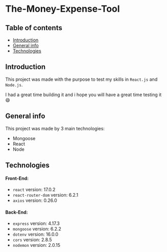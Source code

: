# The-Money-Expense-Tool

## Table of contents
* [Introduction](#introduction)
* [General info](#general-info)
* [Technologies](#technologies)

## Introduction
This project was made with the purpose to test my skills in `React.js` and `Node.js`.

I had a great time building it and i hope you will have a great time testing it 😄

## General info
This project was made by 3 main technologies:

* Mongoose 
* React
* Node 
	
## Technologies
#### Front-End:
* `react` version: 17.0.2
* `react-router-dom` version: 6.2.1
* `axios` version: 0.26.0

#### Back-End:
* `express` version: 4.17.3
* `mongoose` version: 6.2.2
* `dotenv` version: 16.0.0
* `cors` version: 2.8.5
* `nodemon` version: 2.0.15
	
